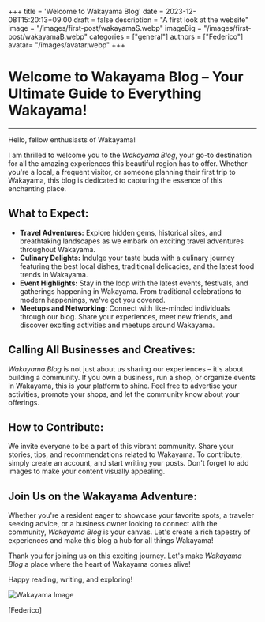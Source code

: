 +++
title = 'Welcome to Wakayama Blog'
date = 2023-12-08T15:20:13+09:00
draft = false
description = "A first look at the website"
image = "/images/first-post/wakayamaS.webp"
imageBig = "/images/first-post/wakayamaB.webp"
categories = ["general"]
authors = ["Federico"]
avatar= "/images/avatar.webp"
+++

# Welcome to Wakayama Blog – Your Ultimate Guide to Everything Wakayama!

---

Hello, fellow enthusiasts of Wakayama!

I am thrilled to welcome you to the *Wakayama Blog*, your go-to destination for all the amazing experiences this beautiful region has to offer. Whether you're a local, a frequent visitor, or someone planning their first trip to Wakayama, this blog is dedicated to capturing the essence of this enchanting place.

## What to Expect:

- **Travel Adventures:** Explore hidden gems, historical sites, and breathtaking landscapes as we embark on exciting travel adventures throughout Wakayama.
- **Culinary Delights:** Indulge your taste buds with a culinary journey featuring the best local dishes, traditional delicacies, and the latest food trends in Wakayama.
- **Event Highlights:** Stay in the loop with the latest events, festivals, and gatherings happening in Wakayama. From traditional celebrations to modern happenings, we've got you covered.
- **Meetups and Networking:** Connect with like-minded individuals through our blog. Share your experiences, meet new friends, and discover exciting activities and meetups around Wakayama.

## Calling All Businesses and Creatives:

*Wakayama Blog* is not just about us sharing our experiences – it's about building a community. If you own a business, run a shop, or organize events in Wakayama, this is your platform to shine. Feel free to advertise your activities, promote your shops, and let the community know about your offerings.

## How to Contribute:

We invite everyone to be a part of this vibrant community. Share your stories, tips, and recommendations related to Wakayama. To contribute, simply create an account, and start writing your posts. Don't forget to add images to make your content visually appealing.

## Join Us on the Wakayama Adventure:

Whether you're a resident eager to showcase your favorite spots, a traveler seeking advice, or a business owner looking to connect with the community, *Wakayama Blog* is your canvas. Let's create a rich tapestry of experiences and make this blog a hub for all things Wakayama!

Thank you for joining us on this exciting journey. Let's make *Wakayama Blog* a place where the heart of Wakayama comes alive!

Happy reading, writing, and exploring!

![Wakayama Image](/images/first-post/wakayamaB.webp)

\[Federico\]  

